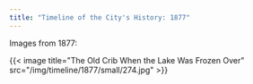 ```yaml
---
title: "Timeline of the City's History: 1877"
---
```

Images from 1877:

{{< image title="The Old Crib When the Lake Was Frozen Over" src="/img/timeline/1877/small/274.jpg" >}}
